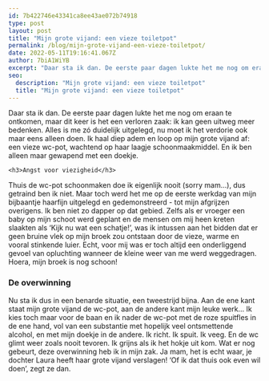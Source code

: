 ```yaml
---
id: 7b422746e43341ca8ee43ae072b74918
type: post
layout: post
title: "Mijn grote vijand: een vieze toiletpot"
permalink: /blog/mijn-grote-vijand-een-vieze-toiletpot/
date: 2022-05-11T19:16:41.067Z
author: 7biA1WiYB
excerpt: "Daar sta ik dan. De eerste paar dagen lukte het me nog om eraan te ontkomen, maar dit keer is het een verloren zaak: ik kan geen uitweg meer bedenken. Alles is me zó duidelijk uitgelegd, nu moet ik het verdorie ook maar eens alleen doen. Ik haal diep adem en loop op mijn grote vijand af: een vieze wc-pot, wachtend op haar laagje schoonmaakmiddel. En ik ben alleen maar gewapend met een doekje.   "
seo:
  description: "Mijn grote vijand: een vieze toiletpot"
  title: "Mijn grote vijand: een vieze toiletpot"
---
```

Daar sta ik dan. De eerste paar dagen lukte het me nog om eraan te ontkomen, maar dit keer is het een verloren zaak: ik kan geen uitweg meer bedenken. Alles is me zó duidelijk uitgelegd, nu moet ik het verdorie ook maar eens alleen doen. Ik haal diep adem en loop op mijn grote vijand af: een vieze wc-pot, wachtend op haar laagje schoonmaakmiddel. En ik ben alleen maar gewapend met een doekje.   

    <h3>Angst voor viezigheid</h3>
<p>Thuis de wc-pot schoonmaken doe ik eigenlijk nooit (sorry mam...), dus getraind ben ik niet. Maar toch werd het me op de eerste werkdag van mijn bijbaantje haarfijn uitgelegd en gedemonstreerd - tot mijn afgrijzen overigens. Ik ben niet zo dapper op dat gebied. Zelfs als er vroeger een baby op mijn schoot werd geplant en de mensen om mij heen kreten slaakten als ‘Kijk nu wat een schatje!’, was ik intussen aan het bidden dat er geen bruine vlek op mijn broek zou ontstaan door de vieze, warme en vooral stinkende luier. Echt, voor mij was er toch altijd een onderliggend gevoel van opluchting wanneer de kleine weer van me werd weggedragen. Hoera, mijn broek is nog schoon!</p>
<h3>De overwinning</h3>
<p>Nu sta ik dus in een benarde situatie, een tweestrijd bijna. Aan de ene kant staat mijn grote vijand de wc-pot, aan de andere kant mijn leuke werk... Ik kies toch maar voor de baan en ik nader de wc-pot met de roze spuitfles in de ene hand, vol van een substantie met hopelijk veel ontsmettende alcohol, en met mijn doekje in de andere. Ik richt. Ik spuit. Ik veeg. En de wc glimt weer zoals nooit tevoren. Ik grijns als ik het hokje uit kom. Wat er nog gebeurt, deze overwinning heb ik in mijn zak. Ja mam, het is echt waar, je dochter Laura heeft haar grote vijand verslagen! ‘Of ik dat thuis ook even wil doen’, zegt ze dan.</p>  
